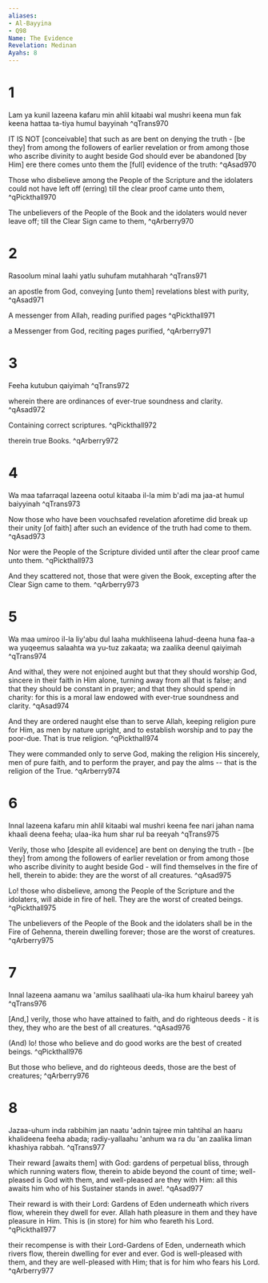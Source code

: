 ```yaml
---
aliases:
- Al-Bayyina
- Q98
Name: The Evidence
Revelation: Medinan
Ayahs: 8
---
```


# 1

Lam ya kunil lazeena kafaru min ahlil kitaabi wal mushri keena mun fak keena hattaa ta-tiya humul bayyinah ^qTrans970


IT IS NOT [conceivable] that such as are bent on denying the truth - [be they] from among the followers of earlier revelation or from among those who ascribe divinity to aught beside God should ever be abandoned [by Him] ere there comes unto them the [full] evidence of the truth: ^qAsad970


Those who disbelieve among the People of the Scripture and the idolaters could not have left off (erring) till the clear proof came unto them, ^qPickthall970


The unbelievers of the People of the Book and the idolaters would never leave off; till the Clear Sign came to them, ^qArberry970

# 2

Rasoolum minal laahi yatlu suhufam mutahharah ^qTrans971


an apostle from God, conveying [unto them] revelations blest with purity, ^qAsad971


A messenger from Allah, reading purified pages ^qPickthall971


a Messenger from God, reciting pages purified, ^qArberry971

# 3

Feeha kutubun qaiyimah ^qTrans972


wherein there are ordinances of ever-true soundness and clarity. ^qAsad972


Containing correct scriptures. ^qPickthall972


therein true Books. ^qArberry972

# 4

Wa maa tafarraqal lazeena ootul kitaaba il-la mim b'adi ma jaa-at humul baiyyinah ^qTrans973


Now those who have been vouchsafed revelation aforetime did break up their unity [of faith] after such an evidence of the truth had come to them. ^qAsad973


Nor were the People of the Scripture divided until after the clear proof came unto them. ^qPickthall973


And they scattered not, those that were given the Book, excepting after the Clear Sign came to them. ^qArberry973

# 5

Wa maa umiroo il-la liy'abu dul laaha mukhliseena lahud-deena huna faa-a wa yuqeemus salaahta wa yu-tuz zakaata; wa zaalika deenul qaiyimah ^qTrans974


And withal, they were not enjoined aught but that they should worship God, sincere in their faith in Him alone, turning away from all that is false; and that they should be constant in prayer; and that they should spend in charity: for this is a moral law endowed with ever-true soundness and clarity. ^qAsad974


And they are ordered naught else than to serve Allah, keeping religion pure for Him, as men by nature upright, and to establish worship and to pay the poor-due. That is true religion. ^qPickthall974


They were commanded only to serve God, making the religion His sincerely, men of pure faith, and to perform the prayer, and pay the alms -- that is the religion of the True. ^qArberry974

# 6

Innal lazeena kafaru min ahlil kitaabi wal mushri keena fee nari jahan nama khaali deena feeha; ulaa-ika hum shar rul ba reeyah ^qTrans975


Verily, those who [despite all evidence] are bent on denying the truth - [be they] from among the followers of earlier revelation or from among those who ascribe divinity to aught beside God - will find themselves in the fire of hell, therein to abide: they are the worst of all creatures. ^qAsad975


Lo! those who disbelieve, among the People of the Scripture and the idolaters, will abide in fire of hell. They are the worst of created beings. ^qPickthall975


The unbelievers of the People of the Book and the idolaters shall be in the Fire of Gehenna, therein dwelling forever; those are the worst of creatures. ^qArberry975

# 7

Innal lazeena aamanu wa 'amilus saalihaati ula-ika hum khairul bareey yah ^qTrans976


[And,] verily, those who have attained to faith, and do righteous deeds - it is they, they who are the best of all creatures. ^qAsad976


(And) lo! those who believe and do good works are the best of created beings. ^qPickthall976


But those who believe, and do righteous deeds, those are the best of creatures; ^qArberry976

# 8

Jazaa-uhum inda rabbihim jan naatu 'adnin tajree min tahtihal an haaru khalideena feeha abada; radiy-yallaahu 'anhum wa ra du 'an zaalika liman khashiya rabbah. ^qTrans977


Their reward [awaits them] with God: gardens of perpetual bliss, through which running waters flow, therein to abide beyond the count of time; well-pleased is God with them, and well-pleased are they with Him: all this awaits him who of his Sustainer stands in awe!. ^qAsad977


Their reward is with their Lord: Gardens of Eden underneath which rivers flow, wherein they dwell for ever. Allah hath pleasure in them and they have pleasure in Him. This is (in store) for him who feareth his Lord. ^qPickthall977


their recompense is with their Lord-Gardens of Eden, underneath which rivers flow, therein dwelling for ever and ever. God is well-pleased with them, and they are well-pleased with Him; that is for him who fears his Lord. ^qArberry977

